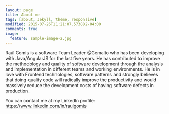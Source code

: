 ```yaml
---
layout: page
title: About me
tags: [about, Jekyll, theme, responsive]
modified: 2015-07-26T11:21:07.573882-04:00
comments: true
image:
  feature: sample-image-2.jpg
---
```


Raúl Gomis is a software Team Leader @Gemalto who has been developing with Java/AngularJS for the last five years. He has contributed to improve the methodology and quality of software development through the analysis and implementation in different teams and working environments.
He is in love with Frontend technologies, software patterns and strongly believes that doing quality code will radically improve the productivity and would massively reduce the development costs of having software defects in production.

You can contact me at my LinkedIn profile: https://www.linkedin.com/in/raulgomis